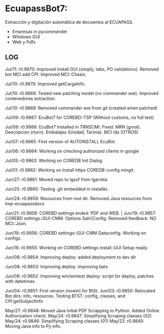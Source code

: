# EcuapassBot7: 
Extracción y digitación automática de docuentos al ECUAPASS.
- Empresas in pycommander
- Windows GUI
- Web y Pdfs 


## LOG
Jul/11: r0.9870: Improved Install GUI (simply, tabs, PO validations). Removed bot MCI add CPI. Improved MCI::Chasis.

Jul/10: r0.9870: Improved getCargaInfo.

Jul/10: r0.9869: Tested new patching model (no commander exe). Improved contenedores extraction.

Jul/10: r0.9868: Removed commander exe from git (created when patched)

Jul/09: r0.9867: EcuBot7 for COREBD::TSP (Without customs, no full test)

Jul/09: r0.9866: EcuBot7 Installed in TRNSCMI. Fixed: MRN (gnral). Descripcion (rturn). Embalajes (Unidad, Tarima). MCI Ids (OTROS)

Jul/07: r0.9865: First version of AUTOINSTALL EcuBot.

Jul/06: r0.9864: Working on checking authorized clients in google

Jul/05: r0.9863: Working on COREDB Init Dialog

Jul/01: r0.9862: Working on Install https COREDB::config mingit.

Jun/27: r0.9861: Moved repo to lgsof from lgarreta

Jun/25: r0.9860: Testing .git embedded in installer.

Jun/24: r0.9859: Resources from root dir. Removed Java resources from tmp-ecuapassdocs

Jun/21: r0.9858: COREBD settings ended: PDF and WEB.
|
Jun/19: r0.9857: COREBD settings::GUI-CMM. Options Salir|Config. Removed feedback. NO MCI::Json. 

Jun/19: r0.9856: COREBD settings::GUI-CMM Dataconfig. Working on configs.

Jun/16: r0.9855: Working on COREBD settings install::GUI Setup ready.

Jun/08: r0.9854: Improving deploy: added deployment to dev dir

Jun/08: r0.9853: Improving deploy: improving bats

Jun/08: r0.9852: Improving win/wintest deploy: script for deploy, patches with datetimes

Jun/04: r0.9851: First version (nowin) for BtSt.
Jun/03: r0.9850: Relocated Bot dirs: info, resources. Testing BTST: config, classes, and CPI:getSubjectInfo

May/27: r0.9848: Moved Java Initial PDF Scrapping to Python. Added Online Authorization check. 
May/24: r0.9847: Simplifying Scraping classes (02)
May/24: r0.9846: Simplifying Scraping classes (01)
May/22: r0.9845: Moving Java info to Py info.

